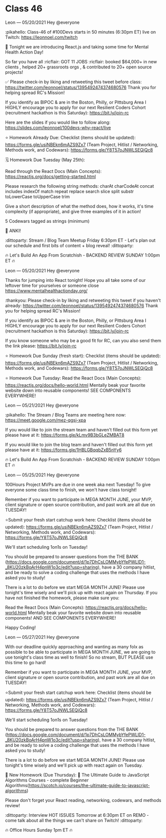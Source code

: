 # Class 46


Leon — 05/20/2021
Hey @everyone 

:pikahello: Class-46 of #100Devs starts in 50 minutes (6:30pm ET) live on Twitch: https://leonnoel.com/twitch

 🧠 Tonight we are introducing React.js and taking some time for Mental Health Action Day!

So far you have all :ricflair:  GOT 11 JOBS :ricflair:   booked $64,000+ in new clients  , helped 20+ grassroots orgs  , & contributed to 20+ open source projects!

✅ Please check-in by liking and retweeting this tweet before class: https://twitter.com/leonnoel/status/1395492474374680576
Thank you for helping spread RC's Mission! 

If you identify as BIPOC & are in the Boston, Philly, or Pittsburg Area I HIGHLY encourage you to apply for our next Resilient Coders Cohort (recruitment hackathon is this Saturday): https://bit.ly/join-rc


Here are the slides if you would like to follow along: https://slides.com/leonnoel/100devs-why-react/live

⭐️ Homework Already Due:
Checklist (items should be updated): https://forms.gle/usiNBEkn6mAZS9Zx7
(Team Project, Hitlist / Networking, Methods work, and Codewars): https://forms.gle/Y8T57oJNWLSEQjQc8


🗓️  Homework Due Tuesday (May 25th):

Read through the React Docs (Main Concepts): https://reactjs.org/docs/getting-started.html 

Please research the following string methods:
charAt
charCodeAt
concat
includes
indexOf
match
repeat
replace
search
slice
split
substr
toLowerCase
toUpperCase
trim

Give a short description of what the method does, how it works, it's time complexity (if appropriate), and give three examples of it in action!

5 Codewars tagged as strings (minimum) 

🚨   ANKI!

:dittoparty:   Stream / Blog Team Meetup Friday 6:30pm ET - Let's plan out our schedule and first bits of content + blog reveal!   :dittoparty: 

🔥  Let's Build An App From Scratchish - BACKEND REVIEW SUNDAY 1:00pm ET 🔥




Leon — 05/20/2021
Hey @everyone 

 Thanks for jumping into React tonight! Hope you all take some of our leftover time for yourselves or someone close https://www.mentalhealthactionday.org/

:thankyou:  Please check-in by liking and retweeting this tweet if you haven't already: https://twitter.com/leonnoel/status/1395492474374680576
Thank you for helping spread RC's Mission! 

If you identify as BIPOC & are in the Boston, Philly, or Pittsburg Area I HIGHLY encourage you to apply for our next Resilient Coders Cohort (recruitment hackathon is this Saturday): https://bit.ly/join-rc

If you know someone who may be a good fit for RC, can you also send them the link please: https://bit.ly/join-rc


⭐️ Homework Due Sunday (fresh start):
Checklist (items should be updated): https://forms.gle/usiNBEkn6mAZS9Zx7
(Team Project, Hitlist / Networking, Methods work, and Codewars): https://forms.gle/Y8T57oJNWLSEQjQc8

⭐ Homework Due Tuesday:
Read the React Docs (Main Concepts): https://reactjs.org/docs/hello-world.html
Mentally beak your favorite website down into reusable components! 
SEE COMPONENTS EVERYWHERE!





Leon — 05/21/2021
Hey @everyone 

:pikahello:   The Stream / Blog Teams are meeting here now: https://meet.google.com/mez-qgsj-xpa

If you would like to join the stream team and haven't filled out this form yet please have at it: https://forms.gle/kLmv9B3bGLeZMBAT8

If you would like to join the blog team and haven't filled out this form yet please have at it: https://forms.gle/1HBLGBqqbZxB5nYy6

🔥  Let's Build An App From Scratchish - BACKEND REVIEW SUNDAY 1:00pm ET 🔥




Leon — 05/25/2021
Hey @everyone

100Hours Project MVPs are due in one week aka next Tuesday! To give everyone some class time to finish, we won't have class tonight! 

Remember if you want to participate in MEGA MONTH JUNE, your MVP, client signature or open source contribution, and past work are all due on TUESDAY!

⭐️Submit your fresh start catchup work here:
Checklist (items should be updated): https://forms.gle/usiNBEkn6mAZS9Zx7
(Team Project, Hitlist / Networking, Methods work, and Codewars): https://forms.gle/Y8T57oJNWLSEQjQc8

We'll start scheduling 1on1s on Tuesday! 

You should be prepared to answer questions from the THE BANK (https://docs.google.com/document/d/1p7DhCsLOMMybYfePWLlD1-_8KU20zkBoArH4pnW1o3c/edit?usp=sharing), have a 30 company hitlist, and be ready to solve a coding challenge that uses the methods I have asked you to study!

There is a lot to do before we start MEGA MONTH JUNE! Please use tonight's time wisely and we'll pick up with react again on Thursday. If you have not finished the homework, please make sure you:

Read the React Docs (Main Concepts): https://reactjs.org/docs/hello-world.html
Mentally beak your favorite website down into reusable components! 
AND SEE COMPONENTS EVERYWHERE!

Happy Coding!




Leon — 05/27/2021
Hey @everyone

With our deadline quickly approaching and wanting as many folx as possible to be able to participate in MEGA MONTH JUNE, we are going to use tonight's class time as well to finish! So no stream, BUT PLEASE use this time to go hard! 


Remember if you want to participate in MEGA MONTH JUNE, your MVP, client signature or open source contribution, and past work are all due on TUESDAY!

⭐️Submit your fresh start catchup work here:
Checklist (items should be updated): https://forms.gle/usiNBEkn6mAZS9Zx7
(Team Project, Hitlist / Networking, Methods work, and Codewars): https://forms.gle/Y8T57oJNWLSEQjQc8

We'll start scheduling 1on1s on Tuesday! 

You should be prepared to answer questions from the THE BANK (https://docs.google.com/document/d/1p7DhCsLOMMybYfePWLlD1-_8KU20zkBoArH4pnW1o3c/edit?usp=sharing), have a 30 company hitlist, and be ready to solve a coding challenge that uses the methods I have asked you to study!

There is a lot to do before we start MEGA MONTH JUNE! Please use tonight's time wisely and we'll pick up with react again on Tuesday. 

🚨  New Homework (Due Thursday): 🚨 
The Ultimate Guide to JavaScript Algorithms Courses - complete Beginner Algorithms(https://scotch.io/courses/the-ultimate-guide-to-javascript-algorithms)

Please don't forget your React reading, networking, codewars, and methods review! 

:dittoparty: Interview HOT ISSUES Tomorrow at 6:30pm ET on REMO - come talk about all the things we can't share on Twitch! :dittoparty: 

🔥 Office Hours Sunday 1pm ET 🔥